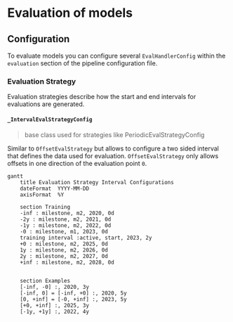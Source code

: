 # Evaluation of models

## Configuration

To evaluate models you can configure several `EvalHandlerConfig` within the `evaluation` section of the
pipeline configuration file.

### Evaluation Strategy

Evaluation strategies describe how the start and end intervals for evaluations are generated.

#### `_IntervalEvalStrategyConfig`

> base class used for strategies like PeriodicEvalStrategyConfig

Similar to `OffsetEvalStrategy` but allows to configure a two sided interval that defines the data used for evaluation.
`OffsetEvalStrategy` only allows offsets in one direction of the evaluation point `0`.

```mermaid
gantt
    title Evaluation Strategy Interval Configurations
    dateFormat  YYYY-MM-DD
    axisFormat  %Y

    section Training
    -inf : milestone, m2, 2020, 0d
    -2y : milestone, m2, 2021, 0d
    -1y : milestone, m2, 2022, 0d
    -0 : milestone, m1, 2023, 0d
    training interval :active, start, 2023, 2y
    +0 : milestone, m2, 2025, 0d
    1y : milestone, m2, 2026, 0d
    2y : milestone, m2, 2027, 0d
    +inf : milestone, m2, 2028, 0d


    section Examples
    [-inf, -0] :, 2020, 3y
    [-inf, 0] = [-inf, +0] :, 2020, 5y
    [0, +inf] = [-0, +inf] :, 2023, 5y
    [+0, +inf] :, 2025, 3y
    [-1y, +1y] :, 2022, 4y
```

